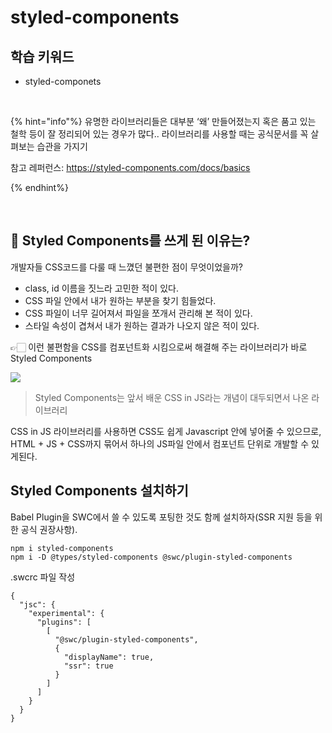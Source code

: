 # styled-components

## 학습 키워드

- styled-componets

<br />

{% hint="info"%}
유명한 라이브러리들은 대부분 ‘왜’ 만들어졌는지 혹은 품고 있는 철학 등이 잘 정리되어 있는 경우가 많다.. 라이브러리를 사용할 때는 공식문서를 꼭 살펴보는 습관을 가지기

참고 레퍼런스: https://styled-components.com/docs/basics

{% endhint%}

<br />

## 🫥 Styled Components를 쓰게 된 이유는?

개발자들 CSS코드를 다룰 때 느꼈던 불편한 점이 무엇이었을까?

- class, id 이름을 짓느라 고민한 적이 있다.
- CSS 파일 안에서 내가 원하는 부분을 찾기 힘들었다.
- CSS 파일이 너무 길어져서 파일을 쪼개서 관리해 본 적이 있다.
- 스타일 속성이 겹쳐서 내가 원하는 결과가 나오지 않은 적이 있다.

👉🏻 이런 불편함을 CSS를 컴포넌트화 시킴으로써 해결해 주는 라이브러리가 바로 Styled Components

![](https://s3.ap-northeast-2.amazonaws.com/urclass-images/j-ZVe6U1zFdkK2Jex_JFl-1655885520482.png)

> Styled Components는 앞서 배운 CSS in JS라는 개념이 대두되면서 나온 라이브러리

CSS in JS 라이브러리를 사용하면 CSS도 쉽게 Javascript 안에 넣어줄 수 있으므로, HTML + JS + CSS까지 묶어서 하나의 JS파일 안에서 컴포넌트 단위로 개발할 수 있게된다.

## Styled Components 설치하기

Babel Plugin을 SWC에서 쓸 수 있도록 포팅한 것도 함께 설치하자(SSR 지원 등을 위한 공식 권장사항).

```JSX
npm i styled-components
npm i -D @types/styled-components @swc/plugin-styled-components
```

.swcrc 파일 작성

```JSX
{
  "jsc": {
    "experimental": {
      "plugins": [
        [
          "@swc/plugin-styled-components",
          {
            "displayName": true,
            "ssr": true
          }
        ]
      ]
    }
  }
}
```
